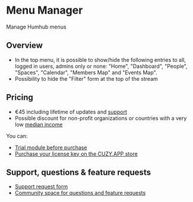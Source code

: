# Menu Manager

Manage Humhub menus

## Overview

- In the top menu, it is possible to show/hide the following entries to all, logged in users, admins only or none: "Home", "Dashboard", "People", "Spaces", "Calendar", "Members Map" and "Events Map".
- Possibility to hide the "Filter" form at the top of the stream

## Pricing

- €45 including lifetime of updates and [support](https://www.cuzy.app/support/)
- Possible discount for non-profit organizations or countries with a very low [median income](https://en.wikipedia.org/wiki/Median_income)

You can:
- [Trial module before purchase](https://www.cuzy.app/try/)
- [Purchase your license key on the CUZY.APP store](https://www.cuzy.app)

## Support, questions & feature requests

- [Support request form](https://www.cuzy.app/support/)
- [Community space for questions and feature requests](https://community.humhub.com/s/cuzyapp/home)
